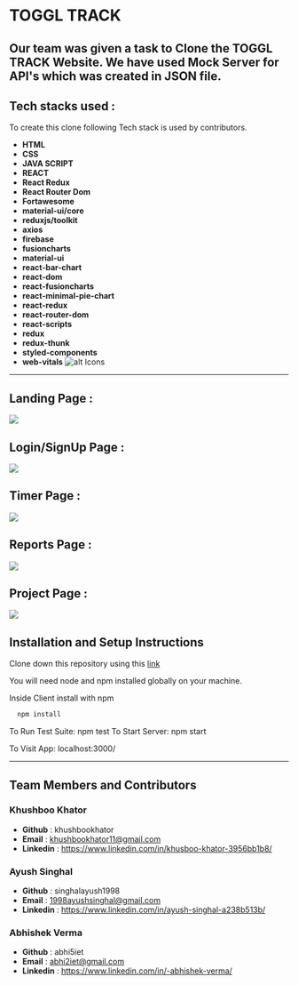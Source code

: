 # TOGGL TRACK

Our team was given a task to Clone the TOGGL TRACK Website.
We have used Mock Server for API's which was created in JSON file.
---
## Tech stacks used :
To create this clone following Tech stack is used by contributors.
* **HTML**
* **CSS**
* **JAVA SCRIPT**
* **REACT**
* **React Redux**
* **React Router Dom**
* **Fortawesome**
* **material-ui/core**
* **reduxjs/toolkit**
* **axios**
* **firebase**
* **fusioncharts**
* **material-ui**
* **react-bar-chart**
* **react-dom**
* **react-fusioncharts**
* **react-minimal-pie-chart**
* **react-redux**
* **react-router-dom**
* **react-scripts**
* **redux**
* **redux-thunk**
* **styled-components**
* **web-vitals**
![alt Icons](https://i.imgur.com/rh3hvxm.png)
***
## Landing Page :

<img src="https://i.imgur.com/3b26TjZ.png" />

## Login/SignUp Page :

<img src="https://i.imgur.com/hZWqFMR.png" />

## Timer Page :

<img src="https://i.imgur.com/CX7SSll.png" />

## Reports Page : 

<img src="https://i.imgur.com/BCrfZu8.png" />

## Project Page :

<img src="https://i.imgur.com/WM13hhC.png" />

## Installation and Setup Instructions
Clone down this repository using this <a href="https://github.com/khushbookhator/Toggl_clone">link</a>

You will need node and npm installed globally on your machine. 

Inside Client install with npm


```bash
  npm install
```

To Run Test Suite: npm test To Start Server: npm start

To Visit App: localhost:3000/


*** 
## Team Members and Contributors
### Khushboo Khator
- **Github** : khushbookhator
- **Email** : khushbookhator11@gmail.com
- **Linkedin** : https://www.linkedin.com/in/khusboo-khator-3956bb1b8/

### Ayush Singhal
- **Github** : singhalayush1998
- **Email** : 1998ayushsinghal@gmail.com
- **Linkedin** : https://www.linkedin.com/in/ayush-singhal-a238b513b/

### Abhishek Verma
- **Github** : abhi5iet
- **Email** : abhi2iet@gmail.com
- **Linkedin** : https://www.linkedin.com/in/-abhishek-verma/
